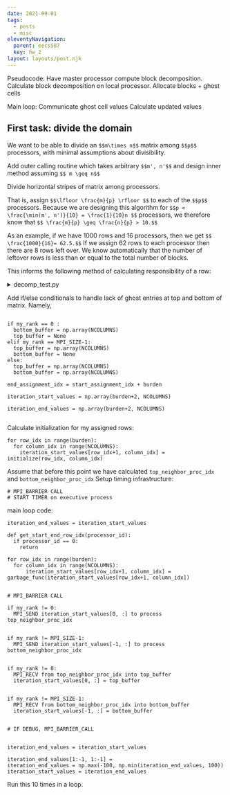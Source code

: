 ```yaml
---
date: 2021-09-01
tags:
  - posts
  - misc
eleventyNavigation:
  parent: eecs587
  key: hw_2
layout: layouts/post.njk
---
```


Pseudocode:
Have master processor compute block decomposition.
Calculate block decomposition on local processor.
Allocate blocks + ghost cells 

Main loop:
  Communicate ghost cell values
  Calculate updated values
  
  
  
## First task: divide the domain
We want to be able to divide an `$$m\times n$$` matrix among
`$$p$$` processors, with minimal assumptions about divisibility.

Add outer calling routine which takes arbitrary `$$m', n'$$` and 
design inner method assuming `$$ m \geq n$$`


Divide horizontal stripes of matrix among processors. 

That is, assign `$$\lfloor \frac{m}{p} \rfloor $$` to each of the `$$p$$` processors. 
Because we are designing this algorithm for `$$p < \frac{\min(m', n')}{10} = \frac{1}{10}n $$` processors,
we therefore know that `$$ \frac{m}{p} \geq \frac{n}{p} > 10.$$` 


As an example, if we have 1000 rows and 16 processors, then 
we get `$$ \frac{1000}{16}= 62.5.$$` If we assign 62 rows to 
each processor then there are 8 rows left over. We know automatically that
the number of leftover rows is less than or equal to the total number of blocks.

This informs the following method of calculating responsibility of a row:
<details>
<summary>decomp_test.py</summary>

<pre>
<!-- HTML generated using hilite.me --><div style="background: #272822; overflow:auto;width:auto;border:solid gray;border-width:.1em .1em .1em .8em;padding:.2em .6em;"><pre style="margin: 0; line-height: 125%"><span style="color: #f92672">import</span> <span style="color: #f8f8f2">numpy</span> <span style="color: #66d9ef">as</span> <span style="color: #f8f8f2">np</span>
<span style="color: #66d9ef">def</span> <span style="color: #a6e22e">starts_ends</span><span style="color: #f8f8f2">(NPROCS,</span> <span style="color: #f8f8f2">NROWS):</span>
    <span style="color: #f8f8f2">starts</span> <span style="color: #f92672">=</span> <span style="color: #f8f8f2">[]</span>
    <span style="color: #f8f8f2">burden</span> <span style="color: #f92672">=</span> <span style="color: #f8f8f2">[]</span>
    <span style="color: #f8f8f2">ends</span> <span style="color: #f92672">=</span> <span style="color: #f8f8f2">[]</span>
    
    <span style="color: #f8f8f2">end_idx</span> <span style="color: #f92672">=</span> <span style="color: #ae81ff">0</span> 
    <span style="color: #f8f8f2">base_rows_per_block</span> <span style="color: #f92672">=</span> <span style="color: #f8f8f2">int(np</span><span style="color: #f92672">.</span><span style="color: #f8f8f2">floor(NROWS</span><span style="color: #f92672">/</span><span style="color: #f8f8f2">NPROCS))</span>
    <span style="color: #f8f8f2">remainder</span> <span style="color: #f92672">=</span> <span style="color: #f8f8f2">NROWS</span> <span style="color: #f92672">-</span> <span style="color: #f8f8f2">base_rows_per_block</span> <span style="color: #f92672">*</span> <span style="color: #f8f8f2">NPROCS</span>
    <span style="color: #66d9ef">for</span> <span style="color: #f8f8f2">rank_idx</span> <span style="color: #f92672">in</span> <span style="color: #f8f8f2">range(NPROCS):</span>
        <span style="color: #f8f8f2">start_idx</span> <span style="color: #f92672">=</span> <span style="color: #f8f8f2">end_idx</span>
        <span style="color: #66d9ef">if</span> <span style="color: #f8f8f2">remainder</span> <span style="color: #f92672">&gt;</span> <span style="color: #ae81ff">0</span><span style="color: #f8f8f2">:</span>
            <span style="color: #f8f8f2">end_idx</span> <span style="color: #f92672">+=</span> <span style="color: #f8f8f2">base_rows_per_block</span><span style="color: #f92672">+</span><span style="color: #ae81ff">1</span>
            <span style="color: #f8f8f2">remainder</span> <span style="color: #f92672">-=</span> <span style="color: #ae81ff">1</span>
        <span style="color: #66d9ef">else</span><span style="color: #f8f8f2">:</span>
            <span style="color: #f8f8f2">end_idx</span> <span style="color: #f92672">+=</span> <span style="color: #f8f8f2">base_rows_per_block</span>
        <span style="color: #f8f8f2">starts</span><span style="color: #f92672">.</span><span style="color: #f8f8f2">append(start_idx)</span>
        <span style="color: #f8f8f2">burden</span><span style="color: #f92672">.</span><span style="color: #f8f8f2">append(end_idx</span><span style="color: #f92672">-</span><span style="color: #f8f8f2">start_idx)</span>
        <span style="color: #f8f8f2">ends</span><span style="color: #f92672">.</span><span style="color: #f8f8f2">append(end_idx)</span>
    <span style="color: #66d9ef">if</span> <span style="color: #f8f8f2">remainder</span> <span style="color: #f92672">&gt;</span> <span style="color: #ae81ff">0</span><span style="color: #f8f8f2">:</span>
        <span style="color: #66d9ef">raise</span> <span style="color: #a6e22e">ValueError</span><span style="color: #f8f8f2">(</span><span style="color: #e6db74">&quot;Remainder after division among processors is nonzero!&quot;</span><span style="color: #f8f8f2">)</span>
    <span style="color: #f8f8f2">print(starts)</span>
    <span style="color: #f8f8f2">print(ends)</span>
    <span style="color: #f8f8f2">print(burden)</span>


<span style="color: #66d9ef">if</span> <span style="color: #f8f8f2">__name__</span> <span style="color: #f92672">==</span> <span style="color: #e6db74">&quot;__main__&quot;</span><span style="color: #f8f8f2">:</span>
    <span style="color: #f92672">from</span> <span style="color: #f8f8f2">sys</span> <span style="color: #66d9ef">import</span> <span style="color: #f8f8f2">argv</span>
    <span style="color: #f8f8f2">NPROCS</span> <span style="color: #f92672">=</span> <span style="color: #f8f8f2">int(argv[</span><span style="color: #ae81ff">1</span><span style="color: #f8f8f2">])</span>
    <span style="color: #f8f8f2">NROWS</span> <span style="color: #f92672">=</span> <span style="color: #f8f8f2">int(argv[</span><span style="color: #ae81ff">2</span><span style="color: #f8f8f2">])</span>
    <span style="color: #f8f8f2">starts_ends(NPROCS,</span> <span style="color: #f8f8f2">NROWS)</span>
</pre></div>

</pre>
</details>



Add if/else conditionals to handle lack of ghost entries at top and bottom of matrix.
Namely,
```

if my_rank == 0 :
  bottom_buffer = np.array(NCOLUMNS)
  top_buffer = None
elif my_rank == MPI_SIZE-1:
  top_buffer = np.array(NCOLUMNS)
  bottom_buffer = None
else:
  top_buffer = np.array(NCOLUMNS)
  bottom_buffer = np.array(NCOLUMNS)

end_assignment_idx = start_assignment_idx + burden

iteration_start_values = np.array(burden+2, NCOLUMNS)

iteration_end_values = np.array(burden+2, NCOLUMNS)
  
```

Calculate initialization for my assigned rows:

```
for row_idx in range(burden):
  for column_idx in range(NCOLUMNS):
    iteration_start_values[row_idx+1, column_idx] = initialize(row_idx, column_idx)
```

Assume that before this point we have calculated `top_neighbor_proc_idx` and `bottom_neighbor_proc_idx`
Setup timing infrastructure:
```
# MPI_BARRIER CALL
# START TIMER on executive process
```


main loop code:

```
iteration_end_values = iteration_start_values

def get_start_end_row_idx(processor_id):
  if processor_id == 0:
    return 

for row_idx in range(burden):
  for column_idx in range(NCOLUMNS):
      iteration_start_values[row_idx+1, column_idx] = garbage_func(iteration_start_values[row_idx+1, column_idx])
      

# MPI_BARRIER CALL

if my_rank != 0:
  MPI_SEND iteration_start_values[0, :] to process top_neighbor_proc_idx


if my_rank != MPI_SIZE-1:
  MPI_SEND iteration_start_values[-1, :] to process bottom_neighbor_proc_idx
  

if my_rank != 0:
  MPI_RECV from top_neighbor_proc_idx into top_buffer
  iteration_start_values[0, :] = top_buffer
  

if my_rank != MPI_SIZE-1:
  MPI_RECV from bottom_neighbor_proc_idx into bottom_buffer
  iteration_start_values[-1, :] = bottom_buffer


# IF DEBUG, MPI_BARRIER_CALL
          

iteration_end_values = iteration_start_values

iteration_end_values[1:-1, 1:-1] = 
iteration_end_values = np.max(-100, np.min(iteration_end_values, 100))
iteration_start_values = iteration_end_values
```

Run this 10 times in a loop. 



